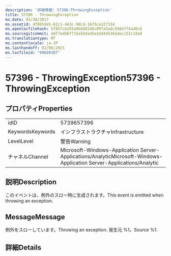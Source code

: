 ```yaml
---
description: '詳細情報: 57396-ThrowingException'
title: 57396 - ThrowingException
ms.date: 03/30/2017
ms.assetid: 4f865de5-62c1-443c-9dcd-1675ca127334
ms.openlocfilehash: 5f857cb265a9bb60246c09fa5adc5904ff4a40c6
ms.sourcegitcommit: ddf7edb67715a5b9a45e3dd44536dabc153c1de0
ms.translationtype: MT
ms.contentlocale: ja-JP
ms.lasthandoff: 02/06/2021
ms.locfileid: "99669307"
---
```

# <a name="57396---throwingexception"></a><span data-ttu-id="ed89c-103">57396 - ThrowingException</span><span class="sxs-lookup"><span data-stu-id="ed89c-103">57396 - ThrowingException</span></span>

## <a name="properties"></a><span data-ttu-id="ed89c-104">プロパティ</span><span class="sxs-lookup"><span data-stu-id="ed89c-104">Properties</span></span>  
  
|||  
|-|-|  
|<span data-ttu-id="ed89c-105">id</span><span class="sxs-lookup"><span data-stu-id="ed89c-105">ID</span></span>|<span data-ttu-id="ed89c-106">57396</span><span class="sxs-lookup"><span data-stu-id="ed89c-106">57396</span></span>|  
|<span data-ttu-id="ed89c-107">Keywords</span><span class="sxs-lookup"><span data-stu-id="ed89c-107">Keywords</span></span>|<span data-ttu-id="ed89c-108">インフラストラクチャ</span><span class="sxs-lookup"><span data-stu-id="ed89c-108">Infrastructure</span></span>|  
|<span data-ttu-id="ed89c-109">Level</span><span class="sxs-lookup"><span data-stu-id="ed89c-109">Level</span></span>|<span data-ttu-id="ed89c-110">警告</span><span class="sxs-lookup"><span data-stu-id="ed89c-110">Warning</span></span>|  
|<span data-ttu-id="ed89c-111">チャネル</span><span class="sxs-lookup"><span data-stu-id="ed89c-111">Channel</span></span>|<span data-ttu-id="ed89c-112">Microsoft-Windows-Application Server-Applications/Analytic</span><span class="sxs-lookup"><span data-stu-id="ed89c-112">Microsoft-Windows-Application Server-Applications/Analytic</span></span>|  
  
## <a name="description"></a><span data-ttu-id="ed89c-113">説明</span><span class="sxs-lookup"><span data-stu-id="ed89c-113">Description</span></span>  

 <span data-ttu-id="ed89c-114">このイベントは、例外のスロー時に生成されます。</span><span class="sxs-lookup"><span data-stu-id="ed89c-114">This event is emitted when throwing an exception.</span></span>  
  
## <a name="message"></a><span data-ttu-id="ed89c-115">Message</span><span class="sxs-lookup"><span data-stu-id="ed89c-115">Message</span></span>  

 <span data-ttu-id="ed89c-116">例外をスローしています。</span><span class="sxs-lookup"><span data-stu-id="ed89c-116">Throwing an exception.</span></span> <span data-ttu-id="ed89c-117">発生元 %1。</span><span class="sxs-lookup"><span data-stu-id="ed89c-117">Source %1.</span></span>  
  
## <a name="details"></a><span data-ttu-id="ed89c-118">詳細</span><span class="sxs-lookup"><span data-stu-id="ed89c-118">Details</span></span>
